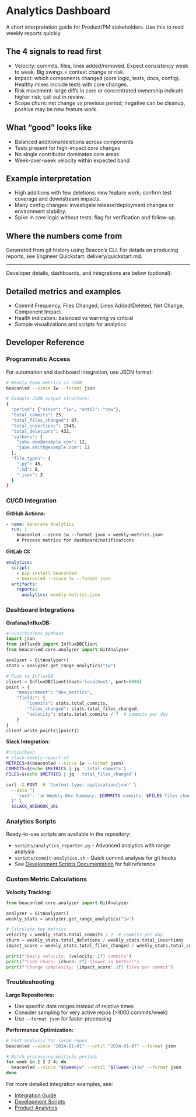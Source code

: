 # Analytics Dashboard

A short interpretation guide for Product/PM stakeholders. Use this to read weekly reports quickly.

## The 4 signals to read first
- Velocity: commits, files, lines added/removed. Expect consistency week to week. Big swings = context change or risk.
- Impact: which components changed (core logic, tests, docs, config). Healthy mixes include tests with core changes.
- Risk movement: large diffs in core or concentrated ownership indicate higher risk; call out in review.
- Scope churn: net change vs previous period; negative can be cleanup, positive may be new feature work.

## What “good” looks like
- Balanced additions/deletions across components
- Tests present for high-impact core changes
- No single contributor dominates core areas
- Week-over-week velocity within expected band

## Example interpretation
- High additions with few deletions: new feature work; confirm test coverage and downstream impacts.
- Many config changes: investigate release/deployment changes or environment stability.
- Spike in core logic without tests: flag for verification and follow-up.

## Where the numbers come from
Generated from git history using Beacon’s CLI. For details on producing reports, see Engineer Quickstart: delivery/quickstart.md.

---

Developer details, dashboards, and integrations are below (optional).

## Detailed metrics and examples
- Commit Frequency, Files Changed, Lines Added/Deleted, Net Change, Component Impact
- Health indicators: balanced vs warning vs critical
- Sample visualizations and scripts for analytics

## Developer Reference

### Programmatic Access

For automation and dashboard integration, use JSON format:

```bash
# Weekly team metrics in JSON
beaconled --since 1w --format json

# Example JSON output structure:
{
  "period": {"since": "1w", "until": "now"},
  "total_commits": 25,
  "total_files_changed": 87,
  "total_insertions": 1543,
  "total_deletions": 432,
  "authors": {
    "john.doe@example.com": 12,
    "jane.smith@example.com": 13
  },
  "file_types": {
    ".py": 45,
    ".md": 8,
    ".json": 3
  }
}
```

### CI/CD Integration

**GitHub Actions:**
```yaml
- name: Generate Analytics
  run: |
    beaconled --since 1w --format json > weekly-metrics.json
    # Process metrics for dashboard/notifications
```

**GitLab CI:**
```yaml
analytics:
  script:
    - pip install beaconled
    - beaconled --since 1w --format json
  artifacts:
    reports:
      analytics: weekly-metrics.json
```

### Dashboard Integrations

**Grafana/InfluxDB:**
```python
#!/usr/bin/env python3
import json
from influxdb import InfluxDBClient
from beaconled.core.analyzer import GitAnalyzer

analyzer = GitAnalyzer()
stats = analyzer.get_range_analytics("1w")

# Push to InfluxDB
client = InfluxDBClient(host='localhost', port=8086)
point = {
    "measurement": "dev_metrics",
    "fields": {
        "commits": stats.total_commits,
        "files_changed": stats.total_files_changed,
        "velocity": stats.total_commits / 7  # commits per day
    }
}
client.write_points([point])
```

**Slack Integration:**
```bash
#!/bin/bash
# slack-weekly-report.sh
METRICS=$(beaconled --since 1w --format json)
COMMITS=$(echo $METRICS | jq '.total_commits')
FILES=$(echo $METRICS | jq '.total_files_changed')

curl -X POST -H 'Content-type: application/json' \
  --data "{
    'text': '📊 Weekly Dev Summary: $COMMITS commits, $FILES files changed'
  }" \
  $SLACK_WEBHOOK_URL
```

### Analytics Scripts

Ready-to-use scripts are available in the repository:

- `scripts/analytics_reporter.py` - Advanced analytics with range analysis
- `scripts/commit-analytics.sh` - Quick commit analysis for git hooks
- See [Development Scripts Documentation](development/scripts.md) for full reference

### Custom Metric Calculations

**Velocity Tracking:**
```python
from beaconled.core.analyzer import GitAnalyzer

analyzer = GitAnalyzer()
weekly_stats = analyzer.get_range_analytics("1w")

# Calculate key metrics
velocity = weekly_stats.total_commits / 7  # commits per day
churn = weekly_stats.total_deletions / weekly_stats.total_insertions
impact_score = weekly_stats.total_files_changed / weekly_stats.total_commits

print(f"Daily velocity: {velocity:.1f} commits")
print(f"Code churn: {churn:.2f} (lower is better)")
print(f"Change complexity: {impact_score:.1f} files per commit")
```

### Troubleshooting

**Large Repositories:**
- Use specific date ranges instead of relative times
- Consider sampling for very active repos (>1000 commits/week)
- Use `--format json` for faster processing

**Performance Optimization:**
```bash
# Fast analysis for large repos
beaconled --since "2024-01-01" --until "2024-01-07" --format json

# Batch processing multiple periods
for week in 1 2 3 4; do
  beaconled --since "${week}w" --until "$((week-1))w" --format json
done
```

For more detailed integration examples, see:
- [Integration Guide](delivery/integrations.md)
- [Development Scripts](development/scripts.md)
- [Product Analytics](development/analytics/product.md)
